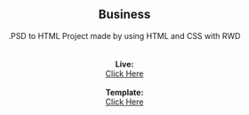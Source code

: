 <b><h2 align = "center">Business</h2></b>

<p align = "center">.PSD to HTML Project made by using HTML and CSS with RWD
<br><br></br>
<b>Live: </b><br>
<a href="https://kyotho.github.io/Business/">Click Here</a><br><br>
<b>Template: </b><br>
<a href="http://freebiesxpress.com/gallery/business-themed-website-template/">Click Here</a></p>

